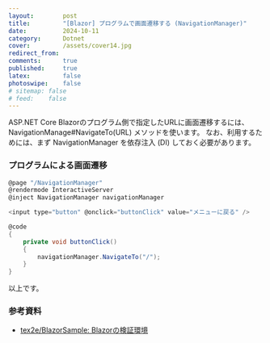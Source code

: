 ```yaml
---
layout:        post
title:         "[Blazor] プログラムで画面遷移する (NavigationManager)"
date:          2024-10-11
category:      Dotnet
cover:         /assets/cover14.jpg
redirect_from:
comments:      true
published:     true
latex:         false
photoswipe:    false
# sitemap: false
# feed:    false
---
```


ASP.NET Core Blazorのプログラム側で指定したURLに画面遷移するには、NavigationManage#NavigateTo(URL) メソッドを使います。
なお、利用するためには、まず NavigationManager を依存注入 (DI) しておく必要があります。

### プログラムによる画面遷移

```csharp
@page "/NavigationManager"
@rendermode InteractiveServer
@inject NavigationManager navigationManager

<input type="button" @onclick="buttonClick" value="メニューに戻る" />

@code
{
    private void buttonClick()
    {
        navigationManager.NavigateTo("/");
    }
}
```

以上です。


### 参考資料

- [tex2e/BlazorSample: Blazorの検証環境](https://github.com/tex2e/BlazorSample)

